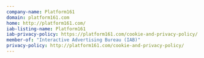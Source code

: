 ```yaml
---
company-name: Platform161
domain: platform161.com
home: http://platform161.com/
iab-listing-name: Platform161
iab-privacy-policy: https://platform161.com/cookie-and-privacy-policy/
member-of: "Interactive Advertising Bureau (IAB)"
privacy-policy: http://platform161.com/cookie-and-privacy-policy/
---
```




